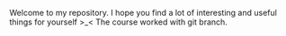 Welcome to my repository.
I hope you find a lot of interesting and useful things for yourself >_<
The course worked with git branch.